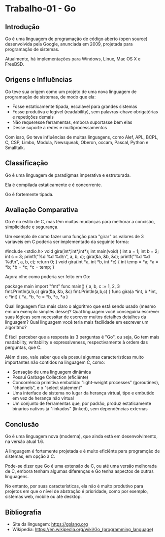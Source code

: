 # Trabalho-01 - Go

## Introdução

Go é uma linguagem de programação de código aberto (open source) desenvolvida pela Google, anunciada em 2009, projetada para programação de sistemas.

Atualmente, há implementações para Windows, Linux, Mac OS X e FreeBSD.

## Origens e Influências

Go teve sua origem como um projeto de uma nova linguagem de programação de sistemas, de modo que ela:

* Fosse estaticamente tipada, escalável para grandes sistemas
* Fosse produtiva e legível (readability), sem palavras-chave obrigatórias e repetições demais
* Não requeresse ferramentas, embora suportasse bem elas
* Desse suporte a redes e multiprocessamentos

Com isso, Go teve influências de muitas linguagens, como Alef, APL, BCPL, C, CSP, Limbo, Modula, Newsqueak, Oberon, occam, Pascal, Python e Smalltalk.

## Classificação

Go é uma linguagem de paradigmas imperativa e estruturada.

Ela é compilada estaticamente e é concorrente.

Go é fortemente tipada.

## Avaliação Comparativa

Go é no estilo de C, mas têm muitas mudanças para melhorar a concisão, simplicidade e segurança.

Um exemplo de como fazer uma função para "girar" os valores de 3 variáveis em C poderia ser implementado da seguinte forma:

\#include <stdio.h>
void gira(int\*,int\*,int\*);
int main(void) {
	int a = 1;
	int b = 2;
	int c = 3;
	printf("%d %d %d\n", a, b, c);
	gira(&a, &b, &c);
	printf("%d %d %d\n", a, b, c);
	return 0;
}
void gira(int \*a, int \*b, int \*c) {
	int temp = *a;
	\*a = \*b;
	\*b = \*c;
	\*c = temp;
}

Agora olhe como poderia ser feito em Go:

package main
import "fmt"
func main() {
	a, b, c := 1, 2, 3	
	fmt.Println(a,b,c)
	gira(&a, &b, &c)
	fmt.Println(a,b,c)
}
func gira(a \*int, b \*int, c \*int) {
	\*a, \*b, \*c = \*b, \*c, \*a
}

Qual linguagem fica mais claro o algoritmo que está sendo usado (mesmo em um exemplo simples desse)?
Qual linguagem você conseguiria escrever suas lógicas sem necessitar de escrever muitos detalhes detalhes da linguagem?
Qual linguagem você teria mais facilidade em escrever um algoritmo?

É fácil perceber que a resposta às 3 perguntas é "Go", ou seja, Go tem mais readability, writability e expressiveness, respectivamente à ordem das perguntas, que C.

Além disso, vale saber que ela possui algumas características muito importantes não contidos na linguagem C, como:

* Sensação de uma linguagem dinâmica
* Possui Garbage Collection (eficiênte)
* Concorrência primitiva embutida: "light-weight processes" (goroutines), "channels", e o "select statement"
* Uma interface de sistema no lugar da herança virtual, tipo e embutido em vez de herança não virtual
* Um conjunto de ferramentas que, por padrão, produz estaticamente binários nativos já "linkados" (linked), sem dependências externas

## Conclusão

Go é uma linguagem nova (moderna), que ainda está em desenvolvimento, na versão atual 1.6.

A linguagem é fortemente projetada e é muito eficiênte para programção de sistemas, em opção à C.

Pode-se dizer que Go é uma extensão de C, ou até uma versão melhorada de C, embora tenham algumas diferenças e Go tenha aspectos de outras linguagens.

No entanto, por suas características, ela não é muito produtivo para projetos em que o nível de abstração é prioridade, como por exemplo, sistemas web, mobile ou até desktop.

## Bibliografia

* Site da linguagem: https://golang.org
* Wikipedia: https://en.wikipedia.org/wiki/Go_(programming_language)
